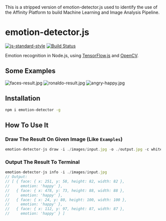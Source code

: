 This is a stripped version of emotion-detector.js used to identify the use of the Affinity Platform to build Machine Learning and Image Analysis Pipeline.

# emotion-detector.js
[![js-standard-style](https://img.shields.io/badge/code%20style-standard-brightgreen.svg)](http://standardjs.com/)
[![Build Status](https://travis-ci.org/DavidCai1993/emotion-detector.js.svg?branch=master)](https://travis-ci.org/DavidCai1993/emotion-detector.js)

Emotion recognition in Node.js, using [TensorFlow.js](https://js.tensorflow.org/) and [OpenCV](https://github.com/justadudewhohacks/opencv4nodejs).

## Some Examples

![faces-result.jpg](http://dn-cnode.qbox.me/FtE1eFwzKZJI8OhkvgIMD5eHaERx)
![ronaldo-result.jpg](http://dn-cnode.qbox.me/FhndmCXXRbDPQg6z_ONA-P6zta0E)
![angry-happy.jpg](http://dn-cnode.qbox.me/FoZG8X6nI66-ER9eJhp0qEPXJHYE)
## Installation

```sh
npm i emotion-detector -g
```

## How To Use It

### Draw The Result On Given Image (Like `Examples`)

```js
emotion-detector-js draw -i ./images/input.jpg -o ./output.jpg -c white
```

### Output The Result To Terminal

```js
emotion-detector-js info -i ./images/input.jpg
// Output:
// [ { face: { x: 251, y: 58, height: 82, width: 82 },
//     emotion: 'happy' },
//   { face: { x: 478, y: 73, height: 88, width: 88 },
//     emotion: 'happy' },
//   { face: { x: 24, y: 80, height: 100, width: 100 },
//     emotion: 'happy' },
//   { face: { x: 112, y: 97, height: 87, width: 87 },
//     emotion: 'happy' } ]
```
